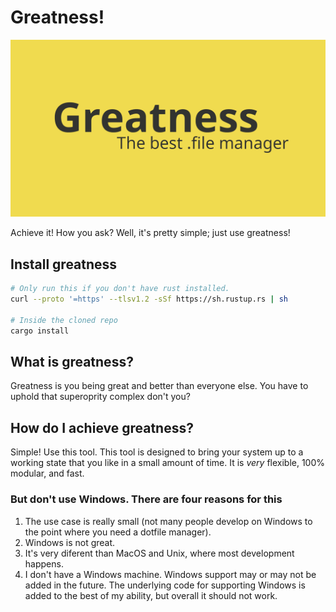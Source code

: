 # Greatness!
<p align="center">
  <a href="github.com/IsaccBarker/Greatness" target="blank"><img src="assets/greatness.png" alt="Greatness Logo" /></a>
</p>
Achieve it! How you ask? Well, it's pretty simple; just use greatness!

## Install greatness
```bash
# Only run this if you don't have rust installed.
curl --proto '=https' --tlsv1.2 -sSf https://sh.rustup.rs | sh

# Inside the cloned repo
cargo install
```

## What is greatness?
Greatness is you being great and better than everyone else. You have to uphold that superoprity complex don't you?

## How do I achieve greatness?
Simple! Use this tool. This tool is designed to bring your system up to a working state that you like in a small amount of time. It is *very* flexible, 100% modular, and fast.

### But don't use Windows. There are four reasons for this
1. The use case is really small (not many people develop on Windows to the point where you need a dotfile manager).
2. Windows is not great.
3. It's very diferent than MacOS and Unix, where most development happens.
4. I don't have a Windows machine.
Windows support may or may not be added in the future. The underlying code for supporting Windows is added to the best of my ability, but overall it should not work.

